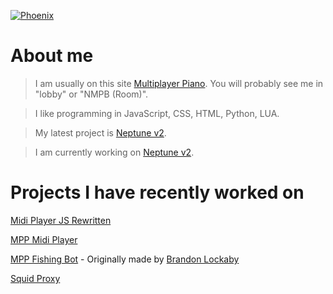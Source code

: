 [![Phoenix](https://img.shields.io/badge/Phoenix's-Multiplayer%20Piano-blue)](https://www.multiplayerpiano.net)

# About me

> I am usually on this site [Multiplayer Piano](https://www.multiplayerpiano.net/). You will probably see me in "lobby" or "NMPB (Room)".

> I like programming in JavaScript, CSS, HTML, Python, LUA.

> My latest project is [Neptune v2](https://github.com/PhoenixTheCoder/neptune).

> I am currently working on [Neptune v2](https://github.com/PhoenixTheCoder/neptune).

# Projects I have recently worked on

[Midi Player JS Rewritten](https://github.com/PhoenixTheCoder/midiplayerjs)

[MPP Midi Player](https://github.com/PhoenixTheCoder/mpp-midi-player)

[MPP Fishing Bot](https://github.com/PhoenixTheCoder/fishing-app) - Originally made by [Brandon Lockaby](https://github.com/brandon-lockaby)

[Squid Proxy](https://github.com/PhoenixTheCoder/spi)
